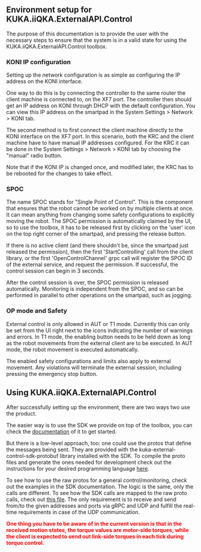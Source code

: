 <h2>Environment setup for KUKA.iiQKA.ExternalAPI.Control</h2>
The purpose of this documentation is to provide the user with the necessary steps to ensure that the system is in a valid state for using the KUKA.iiQKA.ExternalAPI.Control toolbox.
<h3>KONI IP configuration</h3>
Setting up the network configuration is as simple as configuring the IP address on the KONI interface.

One way to do this is by connecting the controller to the same router the client machine is connected to, on the XF7 port. The controller then should get an IP address on KONI through DHCP with the default configuration. You can view this IP address on the smartpad in the System Settings > Network > KONI tab.

The second method is to first connect the client machine directly to the KONI interface on the XF7 port. In this scenario, both the KRC and the client machine have to have manual IP addresses configured. For the KRC it can be done in the System Settings > Network > KONI tab by choosing the "manual" radio button.

Note that if the KONI IP is changed once, and modified later, the KRC has to be rebooted for the changes to take effect.

<h3> SPOC </h3>

The name SPOC stands for "Single Point of Control". This is the component that ensures that the robot cannot be worked on by multiple clients at once. It can mean anything from changing some safety configurations to explicitly moving the robot. The SPOC permission is automatically claimed by the UI, so to use the toolbox, it has to be released first by clicking on the 'user' icon on the top right corner of the smartpad, and pressing the release button.

If there is no active client (and there shouldn't be, since the smartpad just released the permission), then the first 'StartControlling' call from the client library, or the first 'OpenControlChannel' grpc call will register the SPOC ID of the external service, and request the permission. If successful, the control session can begin in 3 seconds.

After the control session is over, the SPOC permission is released automatically. Monitoring is independent from the SPOC, and so can be performed in parallel to other operations on the smartpad, such as jogging.

<h3> OP mode and Safety </h3>

External control is only allowed in AUT or T1 mode. Currently this can only be set from the UI right next to the icons indicating the number of warnings and errors. In T1 mode, the enabling button needs to be held down as long as the robot movements from the external client are to be executed. In AUT mode, the robot movement is executed automatically.

The enabled safety configurations and limits also apply to external movement. Any violations will terminate the external session, including pressing the emergency stop button.

<h2> Using KUKA.iiQKA.ExternalAPI.Control </h2>

After successfully setting up the environment, there are two ways two use the product.

The easier way is to use the SDK we provide on top of the toolbox, you can check the [documentation](README.md) of it to get started.

But there is a low-level approach, too: one could use the protos that define the messages being sent. They are provided with the kuka-external-control-sdk-protobuf library installed with the SDK. To compile the proto files and generate the ones needed for development check out the instructions for your desired programming language [here](https://github.com/protocolbuffers/protobuf#readme).

To see how to use the raw protos for a general control/monitoring, check out the examples in the SDK documentation. The logic is the same, only the calls are different. To see how the SDK calls are mapped to the raw proto calls, check out [this file](Raw_proto_mapping.md).
The only requirement is to receive and send from/to the given addresses and ports via gRPC and UDP and fulfill the real-time requirements in case of the UDP communication. 

<span style="color:red;font-weight:700;font-size:14px">One thing you have to be aware of in the current version is that in the received motion states, the torque values are motor-side torques, while the client is expected to send out link-side torques in each tick during torque control.</span>

